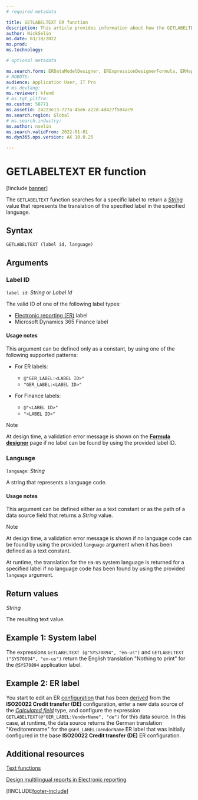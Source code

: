 ```yaml
---
# required metadata

title: GETLABELTEXT ER function
description: This article provides information about how the GETLABELTEXT Electronic reporting (ER) function is used.
author: NickSelin
ms.date: 03/18/2022
ms.prod: 
ms.technology: 

# optional metadata

ms.search.form: ERDataModelDesigner, ERExpressionDesignerFormula, ERMappedFormatDesigner, ERModelMappingDesigner
# ROBOTS: 
audience: Application User, IT Pro
# ms.devlang: 
ms.reviewer: kfend
# ms.tgt_pltfrm: 
ms.custom: 58771
ms.assetid: 24223e13-727a-4be6-a22d-4d427f504ac9
ms.search.region: Global
# ms.search.industry: 
ms.author: nselin
ms.search.validFrom: 2022-01-01
ms.dyn365.ops.version: AX 10.0.25

---
```


# GETLABELTEXT ER function

[!include [banner](../includes/banner.md)]

The `GETLABELTEXT` function searches for a specific label to return a *[String](er-formula-supported-data-types-primitive.md#string)* value that represents the translation of the specified label in the specified language.

## Syntax

```vb
GETLABELTEXT (label id, language)
```

## Arguments

### Label ID

`label id`: *String* or *Label Id*

The valid ID of one of the following label types:

- [Electronic reporting (ER)](general-electronic-reporting.md) label
- Microsoft Dynamics 365 Finance label

#### Usage notes

This argument can be defined only as a constant, by using one of the following supported patterns:

- For ER labels:

    - `@"GER_LABEL:<LABEL ID>"`
    - `"GER_LABEL:<LABEL ID>"`

- For Finance labels:

    - `@"<LABEL ID>"`
    - `"<LABEL ID>"`

> [!NOTE]
> At design time, a validation error message is shown on the **[Formula designer](er-advanced-formula-editor.md)** page if no label can be found by using the provided label ID.

### Language

`language`: *String*

A string that represents a language code.

#### Usage notes

This argument can be defined either as a text constant or as the path of a data source field that returns a *String* value.

> [!NOTE]
> At design time, a validation error message is shown if no language code can be found by using the provided `language` argument when it has been defined as a text constant.
>
> At runtime, the translation for the `EN-US` system language is returned for a specified label if no language code has been found by using the provided `language` argument.

## Return values

*String*

The resulting text value.

## <a name=example-1></a>Example 1: System label

The expressions `GETLABELTEXT (@"SYS70894", "en-us")` and `GETLABELTEXT ("SYS70894", "en-us")` return the English translation "Nothing to print" for the `@SYS70894` application label.

## <a name=example-2></a>Example 2: ER label

You start to edit an ER [configuration](general-electronic-reporting.md#Configuration) that has been [derived](er-quick-start2-customize-report.md#DeriveProvidedFormat) from the **ISO20022 Credit transfer (DE)** configuration, enter a new data source of the *[Calculated field](er-calculated-field-ds-performance.md)* type, and configure the expression `GETLABELTEXT(@"GER_LABEL:VendorName", "de")` for this data source. In this case, at runtime, the data source returns the German translation "Kreditorenname" for the `@GER_LABEL:VendorName` ER label that was initially configured in the base **ISO20022 Credit transfer (DE)** ER configuration.

## Additional resources

[Text functions](er-functions-category-text.md)

[Design multilingual reports in Electronic reporting](er-design-multilingual-reports.md)

[!INCLUDE[footer-include](../../../includes/footer-banner.md)]
